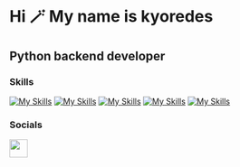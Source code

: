 Hi 🪄 My name is kyoredes
===========================

Python backend developer
------------------------

### Skills
[![My Skills](https://skillicons.dev/icons?i=py)](https://skillicons.dev)
[![My Skills](https://skillicons.dev/icons?i=django)](https://skillicons.dev)
[![My Skills](https://skillicons.dev/icons?i=flask)](https://skillicons.dev)
[![My Skills](https://skillicons.dev/icons?i=postgres)](https://skillicons.dev)
[![My Skills](https://skillicons.dev/icons?i=html,css)](https://skillicons.dev)

### Socials

<p align="left"> <a href="https://www.github.com/ddertaliss" target="_blank" rel="noreferrer"> <picture> <source media="(prefers-color-scheme: dark)" srcset="https://raw.githubusercontent.com/danielcranney/readme-generator/main/public/icons/socials/github-dark.svg" /> <source media="(prefers-color-scheme: light)" srcset="https://raw.githubusercontent.com/danielcranney/readme-generator/main/public/icons/socials/github.svg" /> <img src="https://raw.githubusercontent.com/danielcranney/readme-generator/main/public/icons/socials/github.svg" width="32" height="32" /> </picture> </a></p>

